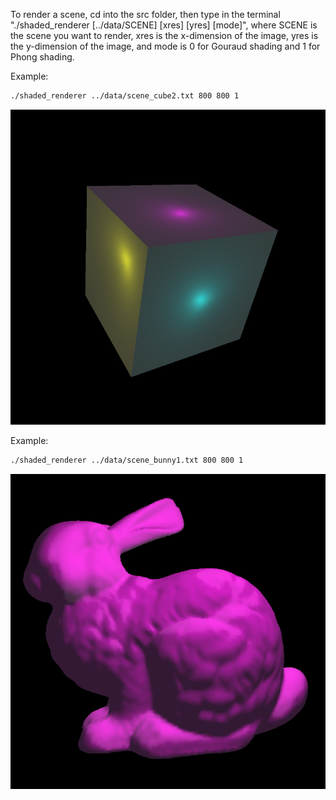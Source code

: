 To render a scene, cd into the src folder, then type in the terminal "./shaded_renderer [../data/SCENE] [xres] [yres] [mode]", where SCENE is the scene you want to render, xres is the x-dimension of the image, yres is the y-dimension of the image, and mode is 0 for Gouraud shading and 1 for Phong shading.

Example: 

```bash
./shaded_renderer ../data/scene_cube2.txt 800 800 1
```

![Alt text](data/cube2.png)

Example: 

```bash
./shaded_renderer ../data/scene_bunny1.txt 800 800 1
```

![Alt text](data/bunny.png)
